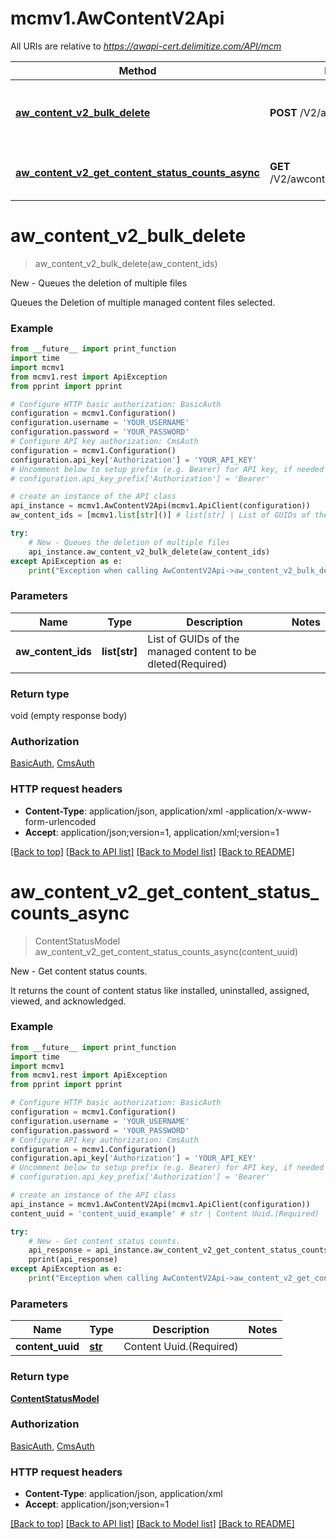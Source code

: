 # mcmv1.AwContentV2Api

All URIs are relative to *https://awapi-cert.delimitize.com/API/mcm*

Method | HTTP request | Description
------------- | ------------- | -------------
[**aw_content_v2_bulk_delete**](AwContentV2Api.md#aw_content_v2_bulk_delete) | **POST** /V2/awcontents/BulkDelete | New - Queues the deletion of multiple files
[**aw_content_v2_get_content_status_counts_async**](AwContentV2Api.md#aw_content_v2_get_content_status_counts_async) | **GET** /V2/awcontents/status/{contentUuid} | New - Get content status counts.


# **aw_content_v2_bulk_delete**
> aw_content_v2_bulk_delete(aw_content_ids)

New - Queues the deletion of multiple files

Queues the Deletion of multiple managed content files selected.

### Example
```python
from __future__ import print_function
import time
import mcmv1
from mcmv1.rest import ApiException
from pprint import pprint

# Configure HTTP basic authorization: BasicAuth
configuration = mcmv1.Configuration()
configuration.username = 'YOUR_USERNAME'
configuration.password = 'YOUR_PASSWORD'
# Configure API key authorization: CmsAuth
configuration = mcmv1.Configuration()
configuration.api_key['Authorization'] = 'YOUR_API_KEY'
# Uncomment below to setup prefix (e.g. Bearer) for API key, if needed
# configuration.api_key_prefix['Authorization'] = 'Bearer'

# create an instance of the API class
api_instance = mcmv1.AwContentV2Api(mcmv1.ApiClient(configuration))
aw_content_ids = [mcmv1.list[str]()] # list[str] | List of GUIDs of the managed content to be dleted(Required)

try:
    # New - Queues the deletion of multiple files
    api_instance.aw_content_v2_bulk_delete(aw_content_ids)
except ApiException as e:
    print("Exception when calling AwContentV2Api->aw_content_v2_bulk_delete: %s\n" % e)
```

### Parameters

Name | Type | Description  | Notes
------------- | ------------- | ------------- | -------------
 **aw_content_ids** | **list[str]**| List of GUIDs of the managed content to be dleted(Required) | 

### Return type

void (empty response body)

### Authorization

[BasicAuth](../README.md#BasicAuth), [CmsAuth](../README.md#CmsAuth)

### HTTP request headers

 - **Content-Type**: application/json, application/xml -application/x-www-form-urlencoded
 - **Accept**: application/json;version=1, application/xml;version=1

[[Back to top]](#) [[Back to API list]](../README.md#documentation-for-api-endpoints) [[Back to Model list]](../README.md#documentation-for-models) [[Back to README]](../README.md)

# **aw_content_v2_get_content_status_counts_async**
> ContentStatusModel aw_content_v2_get_content_status_counts_async(content_uuid)

New - Get content status counts.

It returns the count of content status like installed, uninstalled, assigned, viewed, and acknowledged.

### Example
```python
from __future__ import print_function
import time
import mcmv1
from mcmv1.rest import ApiException
from pprint import pprint

# Configure HTTP basic authorization: BasicAuth
configuration = mcmv1.Configuration()
configuration.username = 'YOUR_USERNAME'
configuration.password = 'YOUR_PASSWORD'
# Configure API key authorization: CmsAuth
configuration = mcmv1.Configuration()
configuration.api_key['Authorization'] = 'YOUR_API_KEY'
# Uncomment below to setup prefix (e.g. Bearer) for API key, if needed
# configuration.api_key_prefix['Authorization'] = 'Bearer'

# create an instance of the API class
api_instance = mcmv1.AwContentV2Api(mcmv1.ApiClient(configuration))
content_uuid = 'content_uuid_example' # str | Content Uuid.(Required)

try:
    # New - Get content status counts.
    api_response = api_instance.aw_content_v2_get_content_status_counts_async(content_uuid)
    pprint(api_response)
except ApiException as e:
    print("Exception when calling AwContentV2Api->aw_content_v2_get_content_status_counts_async: %s\n" % e)
```

### Parameters

Name | Type | Description  | Notes
------------- | ------------- | ------------- | -------------
 **content_uuid** | [**str**](.md)| Content Uuid.(Required) | 

### Return type

[**ContentStatusModel**](ContentStatusModel.md)

### Authorization

[BasicAuth](../README.md#BasicAuth), [CmsAuth](../README.md#CmsAuth)

### HTTP request headers

 - **Content-Type**: application/json, application/xml
 - **Accept**: application/json;version=1

[[Back to top]](#) [[Back to API list]](../README.md#documentation-for-api-endpoints) [[Back to Model list]](../README.md#documentation-for-models) [[Back to README]](../README.md)

